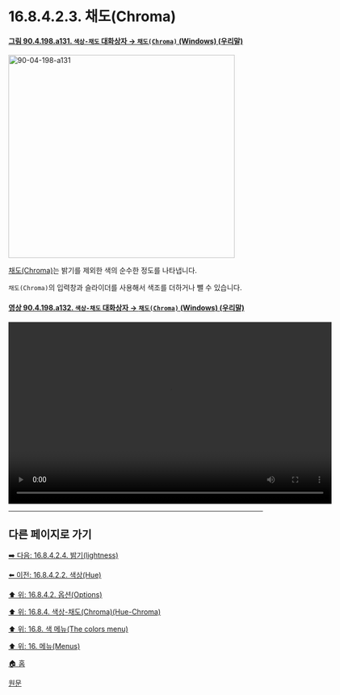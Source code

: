 # 16.8.4.2.3. 채도(Chroma)

<a id="90-04-198-a131"></a>

#### [그림 90.4.198.a131. `색상-채도` 대화상자 → `채도(Chroma)` (Windows) (우리말)](./90-04-0198-hue_chroma.md#90-04-198-a131)
<img width="448" height="402" alt="90-04-198-a131" src="https://github.com/user-attachments/assets/51c0457a-b93d-480f-9fc6-99c1b5a62b99" />

[채도(Chroma)](./19-glossaryx-chromaticity.md)는 밝기를 제외한 색의 순수한 정도를 나타냅니다.

`채도(Chroma)`의 입력창과 슬라이더를 사용해서 색조를 더하거나 뺄 수 있습니다.

<a id="90-04-198-a132"></a>

#### [영상 90.4.198.a132. `색상-채도` 대화상자 → `채도(Chroma)` (Windows) (우리말)](./90-04-0198-hue_chroma.md#90-04-198-a132)
<video controls="controls" width="640" height="360" src="https://github.com/user-attachments/assets/d237773b-aada-4eb7-9a25-e2bfc778323e"></video>

***

## 다른 페이지로 가기

[➡️ 다음: 16.8.4.2.4. 밝기(lightness)](./16-08-04-02-04-lightness.md)

[⬅️ 이전: 16.8.4.2.2. 색상(Hue)](./16-08-04-02-02-hue.md)

[⬆️ 위: 16.8.4.2. 옵션(Options)](./16-08-04-02-00-options.md)

[⬆️ 위: 16.8.4. 색상-채도(Chroma)(Hue-Chroma)](./16-08-04-00-hue-chroma.md)

[⬆️ 위: 16.8. 색 메뉴(The colors menu)](./16-08-00-the-colors-menu.md)

[⬆️ 위: 16. 메뉴(Menus)](./16-00-menus.md)

[🏠 홈](./00-home.md)

[원문](https://docs.gimp.org/2.10/ko/gimp-filter-hue-chroma.html#idm30719)